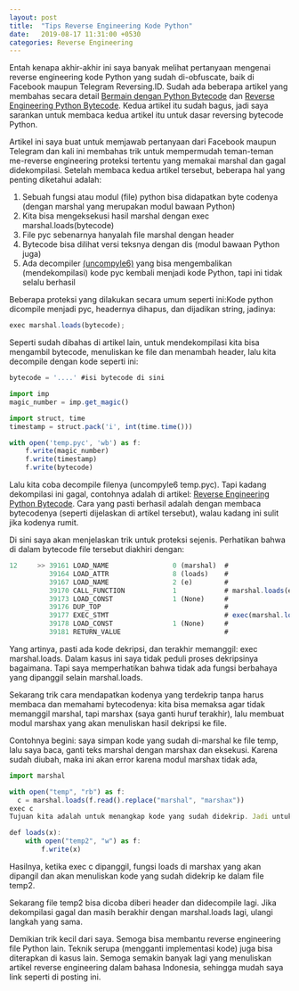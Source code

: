 ```yaml
---
layout: post
title:  "Tips Reverse Engineering Kode Python"
date:   2019-08-17 11:31:00 +0530
categories: Reverse Engineering
---
```


Entah kenapa akhir-akhir ini saya banyak melihat pertanyaan mengenai reverse engineering kode Python yang sudah di-obfuscate, baik di Facebook maupun Telegram Reversing.ID. Sudah ada beberapa artikel yang membahas secara detail [Bermain dengan Python Bytecode][link-1] dan  [Reverse Engineering Python Bytecode][link-2]. Kedua artikel itu sudah bagus, jadi saya sarankan untuk membaca kedua artikel itu untuk dasar reversing bytecode Python.

Artikel ini saya buat untuk memjawab pertanyaan dari Facebook maupun Telegram dan kali ini membahas trik untuk mempermudah teman-teman me-reverse engineering proteksi tertentu yang memakai marshal dan gagal didekompilasi.
Setelah membaca kedua artikel tersebut, beberapa hal yang penting diketahui adalah:

1. Sebuah fungsi atau modul (file) python bisa didapatkan byte codenya (dengan marshal yang merupakan modul bawaan Python)
2. Kita bisa mengeksekusi hasil marshal dengan exec marshal.loads(bytecode)
3. File pyc sebenarnya hanyalah file marshal dengan header
4. Bytecode bisa dilihat versi teksnya dengan dis (modul bawaan Python juga)
5. Ada decompiler [(uncompyle6)][uncompyle6] yang bisa mengembalikan (mendekompilasi) kode pyc  kembali menjadi kode Python, tapi ini tidak selalu berhasil

Beberapa proteksi yang dilakukan secara umum seperti ini:Kode python dicompile menjadi pyc, headernya dihapus, dan dijadikan string, jadinya:

```javascript
exec marshal.loads(bytecode);
```

Seperti sudah dibahas di artikel lain, untuk mendekompilasi kita bisa mengambil bytecode, menuliskan ke file dan menambah header, lalu kita decompile dengan kode seperti ini:

```javascript
bytecode = '....' #isi bytecode di sini

import imp
magic_number = imp.get_magic()

import struct, time
timestamp = struct.pack('i', int(time.time()))

with open('temp.pyc', 'wb') as f:
    f.write(magic_number)
    f.write(timestamp)
    f.write(bytecode)
```

Lalu kita coba decompile filenya (uncompyle6 temp.pyc). Tapi kadang dekompilasi ini gagal, contohnya adalah di artikel: [Reverse Engineering Python Bytecode][link-2]. Cara yang pasti berhasil adalah dengan membaca bytecodenya (seperti dijelaskan di artikel tersebut), walau kadang ini sulit jika kodenya rumit.

Di sini saya akan menjelaskan trik untuk proteksi sejenis. Perhatikan bahwa di dalam bytecode file tersebut diakhiri dengan:

```javascript
12     >> 39161 LOAD_NAME                0 (marshal)  #
          39164 LOAD_ATTR                8 (loads)    #
          39167 LOAD_NAME                2 (e)        #
          39170 CALL_FUNCTION            1            # marshal.loads(e)
          39173 LOAD_CONST               1 (None)     #
          39176 DUP_TOP                               #
          39177 EXEC_STMT                             # exec(marshal.loads(e))
          39178 LOAD_CONST               1 (None)     #
          39181 RETURN_VALUE                          #
```

Yang artinya, pasti ada kode dekripsi, dan terakhir memanggil: exec marshal.loads. Dalam kasus ini saya tidak peduli proses dekripsinya bagaimana. Tapi saya memperhatikan bahwa tidak ada fungsi berbahaya yang dipanggil selain marshal.loads.

Sekarang trik cara mendapatkan kodenya yang terdekrip tanpa harus membaca dan memahami bytecodenya: kita bisa memaksa agar tidak memanggil marshal, tapi marshax (saya ganti huruf terakhir), lalu membuat modul marshax yang akan menuliskan hasil dekripsi ke file.

Contohnya begini: saya simpan kode yang sudah di-marshal ke file temp, lalu saya baca, ganti teks marshal dengan marshax dan eksekusi. Karena sudah diubah, maka ini akan error karena modul marshax tidak ada,

```javascript
import marshal

with open("temp", "rb") as f:
  c = marshal.loads(f.read().replace("marshal", "marshax"))
exec c
Tujuan kita adalah untuk menangkap kode yang sudah didekrip. Jadi untuk ini kita buat file marshax.py di direktori yang sama dengan isi:

def loads(x):
    with open("temp2", "w") as f:
        f.write(x)
```

Hasilnya, ketika exec c dipanggil, fungsi loads di marshax yang akan dipangil dan akan menuliskan kode yang sudah didekrip ke dalam file temp2.

Sekarang file temp2 bisa dicoba diberi header dan didecompile lagi. Jika dekompilasi gagal dan masih berakhir dengan marshal.loads lagi, ulangi langkah yang sama.

Demikian trik kecil dari saya. Semoga bisa membantu reverse engineering file Python lain. Teknik serupa (mengganti implementasi kode) juga bisa diterapkan di kasus lain. Semoga semakin banyak lagi yang menuliskan artikel reverse engineering dalam bahasa Indonesia, sehingga mudah saya link seperti di posting ini.

[link-1]: https://reversingpwn.wordpress.com/2017/12/14/bermain-dengan-python-bytecode/ 
[link-2]: https://e-sec2.org/re/c/100
[uncompyle6]: https://github.com/rocky/python-uncompyle6
